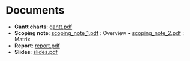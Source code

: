 # Documents

- **Gantt charts**: [gantt.pdf](gantt.pdf)
- **Scoping note**: [scoping_note_1.pdf](scoping_note_1.pdf) : Overview &bullet; [scoping_note_2.pdf](scoping_note_2.pdf) : Matrix
- **Report**: [report.pdf](report.pdf)
- **Slides**: [slides.pdf](slides.pdf)
